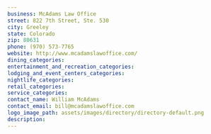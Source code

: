 ```yaml
---
business: McAdams Law Office
street: 822 7th Street, Ste. 530
city: Greeley
state: Colorado
zip: 80631
phone: (970) 573-7765
website: http://www.mcadamslawoffice.com/
dining_categories: 
entertainment_and_recreation_categories: 
lodging_and_event_centers_categories: 
nightlife_categories: 
retail_categories: 
service_categories: 
contact_name: William McAdams
contact_email: bill@mcadamslawoffice.com
logo_image_path: assets/images/directory/directory-default.png
description: 
---
```


